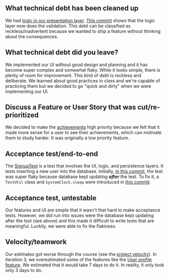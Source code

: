 ## What technical debt has been cleaned up
We had [logic in our presentation layer](https://code.cs.umanitoba.ca/3350-summer2023/lakers-6/-/blob/main/app/src/main/java/comp3350/lakers/quizme/presentation/SignupActivity.java#L97). [This commit](https://code.cs.umanitoba.ca/3350-summer2023/lakers-6/-/commit/a241be70da4026345bb7c70e4ed2e3667698d391) shows that the logic layer now does the validation. This debt can be classified as reckless/inadvertent because we wanted to ship a feature without thinking about the consequences.

## What technical debt did you leave?
We implemented our UI without good design and planning and it has become super complex and somewhat flaky. While it looks simple, there is plenty of room for improvement. This kind of debt is reckless and deliberate. We learned about good practices in class and we're capable of practicing them but we decided to go "quick and dirty" when we were implementing our UI.

## Discuss a Feature or User Story that was cut/re-prioritized
We decided to make the [achievements](https://code.cs.umanitoba.ca/3350-summer2023/lakers-6/-/issues/8) high priority because we felt that it made more sense for a user to see their achievements, which can motivate them to study harder. It was originally a low priority feature.

## Acceptance test/end-to-end

The [SignupTest](https://code.cs.umanitoba.ca/3350-summer2023/lakers-6/-/blob/01cb29e45f3ff643b0e423ec65424970e3ee0525/app/src/androidTest/java/comp3350/lakers/quizme/SignupTest.java) is a test that involves the UI, logic, and persistence layers. It tests inserting a new user into the database. Initially, [in this commit](https://code.cs.umanitoba.ca/3350-summer2023/lakers-6/-/commit/46b9ec3eb28bee33d73fdfe02e194cf44a293746), the test was super flaky because database kept updating _**after**_ the test. To fix it, a `TestUtil` class and `SystemClock.sleep` were introduced in [this commit](https://code.cs.umanitoba.ca/3350-summer2023/lakers-6/-/commit/badebf57951580a757b83f1cc1f35e3b0ebf3f65).

## Acceptance test, untestable
Our features and UI are simple that it wasn't that hard to make acceptance tests. However, we did run into issues were the database kept updating after the test (see above) and this made it difficult to write tests that are meaningful. Luckily, we were able to fix the flakiness.

## Velocity/teamwork
Our estimates got worse through the course (see the [project velocity]()). In iteration 3, we overestimated some of the features like the [User profile feature](https://code.cs.umanitoba.ca/3350-summer2023/lakers-6/-/issues/44). We estimated that it would take 7 days to do it. In reality, it only took only 3 days to do.